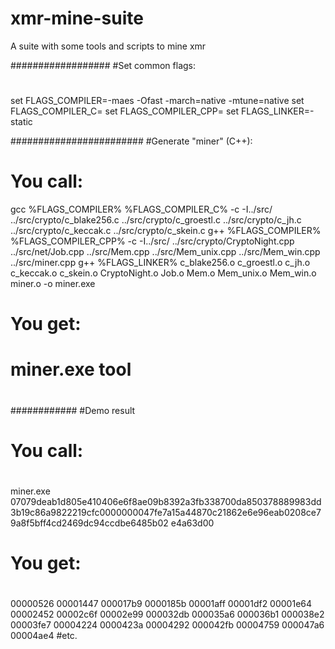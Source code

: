 # xmr-mine-suite
A suite with some tools and scripts to mine xmr

##################
#Set common flags:
#
set FLAGS_COMPILER=-maes -Ofast -march=native -mtune=native
set FLAGS_COMPILER_C=
set FLAGS_COMPILER_CPP=
set FLAGS_LINKER=-static 

########################
#Generate "miner" (C++):
#
# You call:
gcc %FLAGS_COMPILER% %FLAGS_COMPILER_C%   -c -I../src/ ../src/crypto/c_blake256.c ../src/crypto/c_groestl.c ../src/crypto/c_jh.c ../src/crypto/c_keccak.c ../src/crypto/c_skein.c
g++ %FLAGS_COMPILER% %FLAGS_COMPILER_CPP% -c -I../src/ ../src/crypto/CryptoNight.cpp ../src/net/Job.cpp ../src/Mem.cpp ../src/Mem_unix.cpp ../src/Mem_win.cpp ../src/miner.cpp
g++ %FLAGS_LINKER% c_blake256.o c_groestl.o c_jh.o c_keccak.o c_skein.o CryptoNight.o Job.o Mem.o Mem_unix.o Mem_win.o miner.o -o miner.exe

#
# You get:
#
# miner.exe tool
#

############
#Demo result
#
# You call:
#
#
miner.exe 07079deab1d805e410406e6f8ae09b8392a3fb338700da850378889983dd3b19c86a9822219cfc0000000047fe7a15a44870c21862e6e96eab0208ce79a8f5bff4cd2469dc94ccdbe6485b02 e4a63d00
#
#
# You get:
#
00000526
00001447
000017b9
0000185b
00001aff
00001df2
00001e64
00002452
00002c6f
00002e99
000032db
000035a6
000036b1
000038e2
00003fe7
00004224
0000423a
00004292
000042fb
00004759
000047a6
00004ae4
#etc.
#

